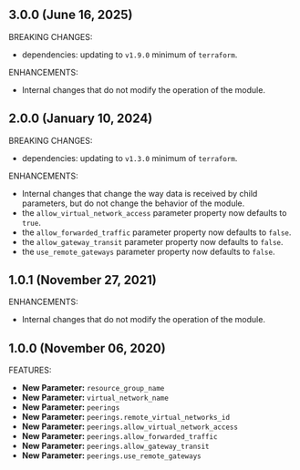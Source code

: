## 3.0.0 (June 16, 2025)

BREAKING CHANGES:

* dependencies: updating to `v1.9.0` minimum of `terraform`.

ENHANCEMENTS:

* Internal changes that do not modify the operation of the module.

## 2.0.0 (January 10, 2024)

BREAKING CHANGES:

* dependencies: updating to `v1.3.0` minimum of `terraform`.

ENHANCEMENTS:

* Internal changes that change the way data is received by child parameters, but do not change the behavior of the module.
* the `allow_virtual_network_access` parameter property now defaults to `true`.
* the `allow_forwarded_traffic` parameter property now defaults to `false`.
* the `allow_gateway_transit` parameter property now defaults to `false`.
* the `use_remote_gateways` parameter property now defaults to `false`.

## 1.0.1 (November 27, 2021)

ENHANCEMENTS:

* Internal changes that do not modify the operation of the module.

## 1.0.0 (November 06, 2020)

FEATURES:

* **New Parameter:** `resource_group_name`
* **New Parameter:** `virtual_network_name`
* **New Parameter:** `peerings`
* **New Parameter:** `peerings.remote_virtual_networks_id`
* **New Parameter:** `peerings.allow_virtual_network_access`
* **New Parameter:** `peerings.allow_forwarded_traffic`
* **New Parameter:** `peerings.allow_gateway_transit`
* **New Parameter:** `peerings.use_remote_gateways`

